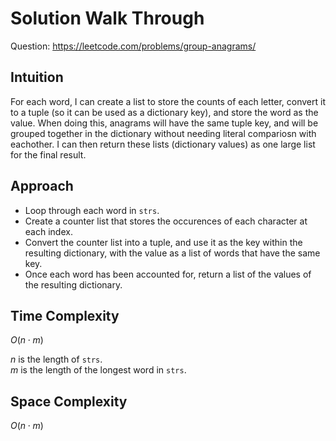 # Solution Walk Through
Question: https://leetcode.com/problems/group-anagrams/

## Intuition
For each word, I can create a list to store the counts of each letter, convert it to a tuple (so it can be used as a dictionary key), and store the word as the value. When doing this, anagrams will have the same tuple key, and will be grouped together in the dictionary without needing literal compariosn with eachother. I can then return these lists (dictionary values) as one large list for the final result.

## Approach
- Loop through each word in `strs`.
- Create a counter list that stores the occurences of each character at each index.
- Convert the counter list into a tuple, and use it as the key within the resulting dictionary, with the value as a list of words that have the same key.
- Once each word has been accounted for, return a list of the values of the resulting dictionary.

## Time Complexity
$O(n \cdot m)$

$n$ is the length of `strs`. \
$m$ is the length of the longest word in `strs`.

## Space Complexity
$O(n \cdot m)$